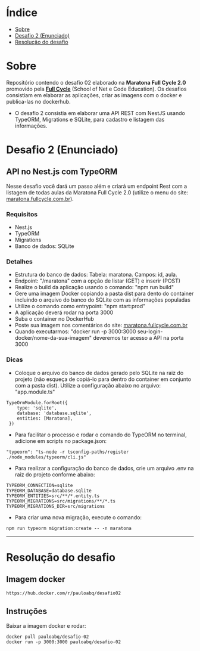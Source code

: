 # Índice
- [Sobre](#sobre)
- [Desafio 2 (Enunciado)](#desafio-2-(enunciado))
- [Resolução do desafio](#resolução-do-desafio)  


# Sobre 

Repositório contendo o desafio 02 elaborado na **Maratona Full Cycle 2.0** promovido pela **[Full Cycle](http://fullcycle.com.br)** (School of Net e Code Education). Os desafios consistiam em elaborar as aplicações, criar as imagens com o docker e publica-las  no dockerhub.
- O desafio 2 consistia em elaborar uma API REST com NestJS usando TypeORM, Migrations e SQLite, para cadastro e listagem das informações.

# Desafio 2 (Enunciado)

## API no Nest.js com TypeORM

Nesse desafio você dará um passo além e criará um endpoint Rest com a listagem de todas aulas da Maratona Full Cycle 2.0 (utilize o menu do site: [maratona.fullcycle.com.br](http://maratona.fullcycle.com.br)).

### Requisitos
* Nest.js
* TypeORM
* Migrations
* Banco de dados: SQLite

### Detalhes

* Estrutura do banco de dados: Tabela: maratona. Campos: id, aula.
* Endpoint: "/maratona" com a opção de listar (GET) e inserir (POST)
* Realize o build da aplicação usando o comando: "npm run build"
* Gere uma imagem Docker copiando a pasta dist para dento do container incluindo o arquivo do banco do SQLite com as informações populadas
* Utilize o comando como entrypoint: "npm start:prod"
* A aplicação deverá rodar na porta 3000
* Suba o container no DockerHub
* Poste sua imagem nos comentários do site: [maratona.fullcycle.com.br](http://maratona.fullcycle.com.br)
* Quando executarmos: "docker run -p 3000:3000 seu-login-docker/nome-da-sua-imagem" deveremos ter acesso a API na porta 3000

### Dicas

* Coloque o arquivo do banco de dados gerado pelo SQLite na raiz do projeto (não esqueça de copiá-lo para dentro do container em conjunto com a pasta dist). Utilize a configuração abaixo no arquivo: "app.module.ts"

```
TypeOrmModule.forRoot({
    type: 'sqlite',
    database: 'database.sqlite',
    entities: [Maratona],
 })
``` 

* Para facilitar o processo e rodar o comando do TypeORM no terminal, adicione em scripts no package.json:

```
"typeorm": "ts-node -r tsconfig-paths/register ./node_modules/typeorm/cli.js"
```

* Para realizar a configuração do banco de dados, crie um arquivo .env na raiz do projeto conforme abaixo:

```
TYPEORM_CONNECTION=sqlite
TYPEORM_DATABASE=database.sqlite
TYPEORM_ENTITIES=src/**/*.entity.ts
TYPEORM_MIGRATIONS=src/migrations/**/*.ts
TYPEORM_MIGRATIONS_DIR=src/migrations
```

* Para criar uma nova migração, execute o comando:

```
npm run typeorm migration:create -- -n maratona
```
---

# Resolução do desafio

## Imagem docker

`https://hub.docker.com/r/pauloabq/desafio02`

## Instruções

Baixar a imagem docker e rodar:
```
docker pull pauloabq/desafio-02
docker run -p 3000:3000 pauloabq/desafio-02
```